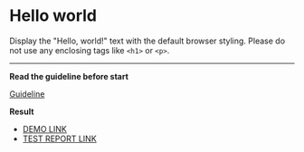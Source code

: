 # Hello world

Display the "Hello, world!" text with the default browser styling. Please do not
use any enclosing tags like `<h1>` or `<p>`.
___

**Read the guideline before start**

[Guideline](https://mate-academy.github.io/layout_task-guideline/)

**Result**

- [DEMO LINK](https://alexander-wj.github.io/layout_hello-world/) <br>
- [TEST REPORT LINK](https://alexander-wj.github.io/layout_hello-world/report/html_report/)
